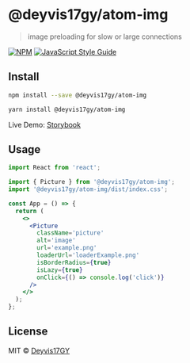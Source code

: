 # @deyvis17gy/atom-img

> image preloading for slow or large connections

[![NPM](https://img.shields.io/npm/v/@deyvis17gy/atom-img.svg)](https://www.npmjs.com/package/@deyvis17gy/atom-img) [![JavaScript Style Guide](https://img.shields.io/badge/code_style-standard-brightgreen.svg)](https://standardjs.com)

## Install

```bash
npm install --save @deyvis17gy/atom-img
```

```bash
yarn install @deyvis17gy/atom-img
```

Live Demo: [Storybook](https://static-picture-storybook.netlify.app/?path=/story/picture--picture-icon)

## Usage

```jsx
import React from 'react';

import { Picture } from '@deyvis17gy/atom-img';
import '@deyvis17gy/atom-img/dist/index.css';

const App = () => {
  return (
    <>
      <Picture
        className='picture'
        alt='image'
        url='example.png'
        loaderUrl='loaderExample.png'
        isBorderRadius={true}
        isLazy={true}
        onClick={() => console.log('click')}
      />
    </>
  );
};
```

## License

MIT © [Deyvis17GY](https://github.com/Deyvis17GY)
